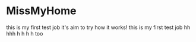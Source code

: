 # MissMyHome
this is my first test job
it's aim to try how it works!
this is my first test job 
hh hhh h h  h h  too
